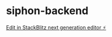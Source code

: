 # siphon-backend

[Edit in StackBlitz next generation editor ⚡️](https://stackblitz.com/~/github.com/rafael-alani/siphon-backend)